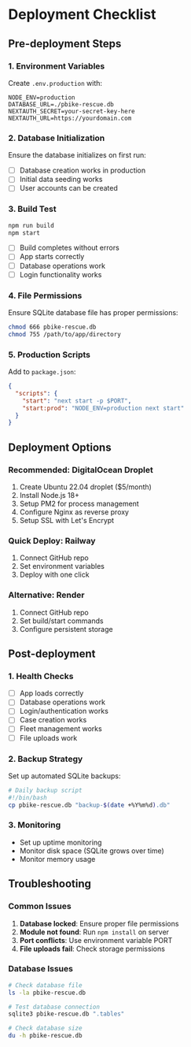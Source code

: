 # Deployment Checklist

## Pre-deployment Steps

### 1. Environment Variables
Create `.env.production` with:
```
NODE_ENV=production
DATABASE_URL=./pbike-rescue.db
NEXTAUTH_SECRET=your-secret-key-here
NEXTAUTH_URL=https://yourdomain.com
```

### 2. Database Initialization
Ensure the database initializes on first run:
- [ ] Database creation works in production
- [ ] Initial data seeding works
- [ ] User accounts can be created

### 3. Build Test
```bash
npm run build
npm start
```
- [ ] Build completes without errors
- [ ] App starts correctly
- [ ] Database operations work
- [ ] Login functionality works

### 4. File Permissions
Ensure SQLite database file has proper permissions:
```bash
chmod 666 pbike-rescue.db
chmod 755 /path/to/app/directory
```

### 5. Production Scripts
Add to `package.json`:
```json
{
  "scripts": {
    "start": "next start -p $PORT",
    "start:prod": "NODE_ENV=production next start"
  }
}
```

## Deployment Options

### Recommended: DigitalOcean Droplet
1. Create Ubuntu 22.04 droplet ($5/month)
2. Install Node.js 18+
3. Setup PM2 for process management
4. Configure Nginx as reverse proxy
5. Setup SSL with Let's Encrypt

### Quick Deploy: Railway
1. Connect GitHub repo
2. Set environment variables
3. Deploy with one click

### Alternative: Render
1. Connect GitHub repo
2. Set build/start commands
3. Configure persistent storage

## Post-deployment

### 1. Health Checks
- [ ] App loads correctly
- [ ] Database operations work
- [ ] Login/authentication works
- [ ] Case creation works
- [ ] Fleet management works
- [ ] File uploads work

### 2. Backup Strategy
Set up automated SQLite backups:
```bash
# Daily backup script
#!/bin/bash
cp pbike-rescue.db "backup-$(date +%Y%m%d).db"
```

### 3. Monitoring
- Set up uptime monitoring
- Monitor disk space (SQLite grows over time)
- Monitor memory usage

## Troubleshooting

### Common Issues
1. **Database locked**: Ensure proper file permissions
2. **Module not found**: Run `npm install` on server
3. **Port conflicts**: Use environment variable PORT
4. **File uploads fail**: Check storage permissions

### Database Issues
```bash
# Check database file
ls -la pbike-rescue.db

# Test database connection
sqlite3 pbike-rescue.db ".tables"

# Check database size
du -h pbike-rescue.db
```
